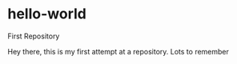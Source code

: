 # hello-world
First Repository

Hey there, this is my first attempt at a repository. Lots to remember
